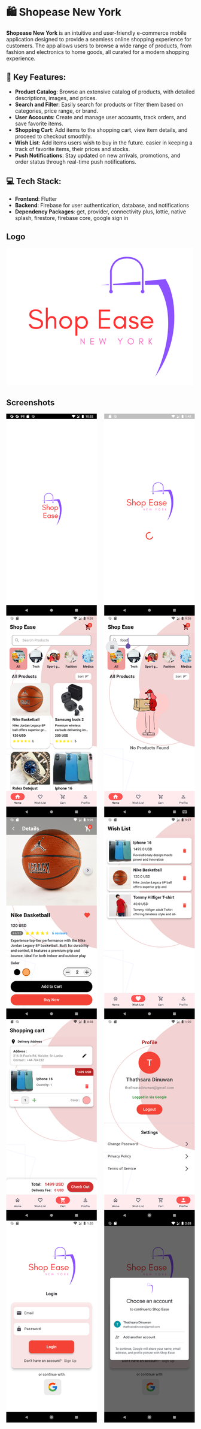 # 🛍️ Shopease New York

**Shopease New York** is an intuitive and user-friendly e-commerce mobile application designed to provide a seamless online shopping experience for customers. The app allows users to browse a wide range of products, from fashion and electronics to home goods, all curated for a modern shopping experience.

## 📌 Key Features:

- **Product Catalog**: Browse an extensive catalog of products, with detailed descriptions, images, and prices.
- **Search and Filter**: Easily search for products or filter them based on categories, price range, or brand.
- **User Accounts**: Create and manage user accounts, track orders, and save favorite items.
- **Shopping Cart**: Add items to the shopping cart, view item details, and proceed to checkout smoothly.
- **Wish List**: Add items users wish to buy in the future. easier in keeping a track of favorite items, their prices and stocks.
- **Push Notifications**: Stay updated on new arrivals, promotions, and order status through real-time push notifications.

## 💻 Tech Stack:

- **Frontend**: Flutter
- **Backend**: Firebase for user authentication, database, and notifications
- **Dependency Packages**: get, provider, connectivity plus, lottie, native splash, firestore, firebase core, google sign in

## Logo

![Logo](assets/images/ShopEase(1).png)

## Screenshots

<div style="display: flex; flex-wrap: wrap; justify-content: space-between;">
    <img src="screenshots/1.png" alt="App Screenshot" width="48%" height="auto">
    <img src="screenshots/2.png" alt="App Screenshot" width="48%" height="auto">
    <img src="screenshots/3.png" alt="App Screenshot" width="48%" height="auto">
    <img src="screenshots/4.png" alt="App Screenshot" width="48%" height="auto">
    <img src="screenshots/5.png" alt="App Screenshot" width="48%" height="auto">
    <img src="screenshots/6.png" alt="App Screenshot" width="48%" height="auto">
    <img src="screenshots/7.png" alt="App Screenshot" width="48%" height="auto">
    <img src="screenshots/8.png" alt="App Screenshot" width="48%" height="auto">
    <img src="screenshots/9.png" alt="App Screenshot" width="48%" height="auto">
    <img src="screenshots/10.png" alt="App Screenshot" width="48%" height="auto">
</div>